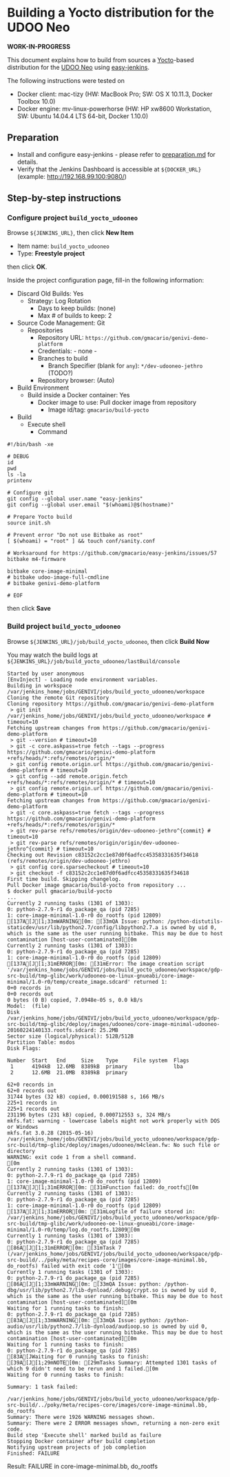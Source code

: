 # Building a Yocto distribution for the UDOO Neo

**WORK-IN-PROGRESS**

This document explains how to build from sources a [Yocto](https://www.yoctoproject.org/)-based distribution for the [UDOO Neo](http://www.udoo.org/udoo-neo/) using [easy-jenkins](https://github.com/gmacario/easy-jenkins).

The following instructions were tested on

* Docker client: mac-tizy (HW: MacBook Pro; SW: OS X 10.11.3, Docker Toolbox 10.0)
* Docker engine: mv-linux-powerhorse (HW: HP xw8600 Workstation, SW: Ubuntu 14.04.4 LTS 64-bit, Docker 1.10.0)

## Preparation

* Install and configure easy-jenkins - please refer to [preparation.md](https://github.com/gmacario/easy-jenkins/blob/master/docs/preparation.md) for details.
* Verify that the Jenkins Dashboard is accessible at `${DOCKER_URL}` (example: http://192.168.99.100:9080/)

## Step-by-step instructions

### Configure project `build_yocto_udooneo`

Browse `${JENKINS_URL}`, then click **New Item**
  - Item name: `build_yocto_udooneo`
  - Type: **Freestyle project**

  then click **OK**.
  
Inside the project configuration page, fill-in the following information:
  - Discard Old Builds: Yes
    - Strategy: Log Rotation
      - Days to keep builds: (none)
      - Max # of builds to keep: 2
  - Source Code Management: Git
    - Repositories
      - Repository URL: `https://github.com/gmacario/genivi-demo-platform`
      - Credentials: - none -
      - Branches to build
        - Branch Specifier (blank for `any`): `*/dev-udooneo-jethro` (TODO?)
      - Repository browser: (Auto)
  - Build Environment
    - Build inside a Docker container: Yes
      - Docker image to use: Pull docker image from repository
        - Image id/tag: `gmacario/build-yocto`
  - Build
    - Execute shell
      - Command

```
#!/bin/bash -xe

# DEBUG
id
pwd
ls -la
printenv

# Configure git
git config --global user.name "easy-jenkins"
git config --global user.email "$(whoami)@$(hostname)"

# Prepare Yocto build
source init.sh

# Prevent error "Do not use Bitbake as root"
[ $(whoami) = "root" ] && touch conf/sanity.conf

# Worksaround for https://github.com/gmacario/easy-jenkins/issues/57
bitbake m4-firmware

bitbake core-image-minimal
# bitbake udoo-image-full-cmdline
# bitbake genivi-demo-platform

# EOF
```
  
  then click **Save**

### Build project `build_yocto_udooneo`

<!-- (2016-02-24 14:55 CET): Tested on mv-linux-powerhorse -->

Browse `${JENKINS_URL}/job/build_yocto_udooneo`, then click **Build Now**

You may watch the build logs at `${JENKINS_URL}/job/build_yocto_udooneo/lastBuild/console`

```
Started by user anonymous
[EnvInject] - Loading node environment variables.
Building in workspace /var/jenkins_home/jobs/GENIVI/jobs/build_yocto_udooneo/workspace
Cloning the remote Git repository
Cloning repository https://github.com/gmacario/genivi-demo-platform
 > git init /var/jenkins_home/jobs/GENIVI/jobs/build_yocto_udooneo/workspace # timeout=10
Fetching upstream changes from https://github.com/gmacario/genivi-demo-platform
 > git --version # timeout=10
 > git -c core.askpass=true fetch --tags --progress https://github.com/gmacario/genivi-demo-platform +refs/heads/*:refs/remotes/origin/*
 > git config remote.origin.url https://github.com/gmacario/genivi-demo-platform # timeout=10
 > git config --add remote.origin.fetch +refs/heads/*:refs/remotes/origin/* # timeout=10
 > git config remote.origin.url https://github.com/gmacario/genivi-demo-platform # timeout=10
Fetching upstream changes from https://github.com/gmacario/genivi-demo-platform
 > git -c core.askpass=true fetch --tags --progress https://github.com/gmacario/genivi-demo-platform +refs/heads/*:refs/remotes/origin/*
 > git rev-parse refs/remotes/origin/dev-udooneo-jethro^{commit} # timeout=10
 > git rev-parse refs/remotes/origin/origin/dev-udooneo-jethro^{commit} # timeout=10
Checking out Revision c83152c2cc1e87d0f6adfcc45358331635f34618 (refs/remotes/origin/dev-udooneo-jethro)
 > git config core.sparsecheckout # timeout=10
 > git checkout -f c83152c2cc1e87d0f6adfcc45358331635f34618
First time build. Skipping changelog.
Pull Docker image gmacario/build-yocto from repository ...
$ docker pull gmacario/build-yocto
...
Currently 2 running tasks (1301 of 1303):
0: python-2.7.9-r1 do_package_qa (pid 7285)
1: core-image-minimal-1.0-r0 do_rootfs (pid 12809)
[137A[J[1;33mWARNING[0m: [33mQA Issue: python: /python-distutils-staticdev/usr/lib/python2.7/config/libpython2.7.a is owned by uid 0, which is the same as the user running bitbake. This may be due to host contamination [host-user-contaminated][0m
Currently 2 running tasks (1301 of 1303):
0: python-2.7.9-r1 do_package_qa (pid 7285)
1: core-image-minimal-1.0-r0 do_rootfs (pid 12809)
[137A[J[1;31mERROR[0m: [31mError: The image creation script '/var/jenkins_home/jobs/GENIVI/jobs/build_yocto_udooneo/workspace/gdp-src-build/tmp-glibc/work/udooneo-oe-linux-gnueabi/core-image-minimal/1.0-r0/temp/create_image.sdcard' returned 1:
0+0 records in
0+0 records out
0 bytes (0 B) copied, 7.0948e-05 s, 0.0 kB/s
Model:  (file)
Disk /var/jenkins_home/jobs/GENIVI/jobs/build_yocto_udooneo/workspace/gdp-src-build/tmp-glibc/deploy/images/udooneo/core-image-minimal-udooneo-20160224140133.rootfs.sdcard: 25.2MB
Sector size (logical/physical): 512B/512B
Partition Table: msdos
Disk Flags: 

Number  Start   End     Size    Type     File system  Flags
 1      4194kB  12.6MB  8389kB  primary               lba
 2      12.6MB  21.0MB  8389kB  primary

62+0 records in
62+0 records out
31744 bytes (32 kB) copied, 0.000191588 s, 166 MB/s
225+1 records in
225+1 records out
231196 bytes (231 kB) copied, 0.000712553 s, 324 MB/s
mkfs.fat: warning - lowercase labels might not work properly with DOS or Windows
mkfs.fat 3.0.28 (2015-05-16)
/var/jenkins_home/jobs/GENIVI/jobs/build_yocto_udooneo/workspace/gdp-src-build/tmp-glibc/deploy/images/udooneo/m4clean.fw: No such file or directory
WARNING: exit code 1 from a shell command.
[0m
Currently 2 running tasks (1301 of 1303):
0: python-2.7.9-r1 do_package_qa (pid 7285)
1: core-image-minimal-1.0-r0 do_rootfs (pid 12809)
[137A[J[1;31mERROR[0m: [31mFunction failed: do_rootfs[0m
Currently 2 running tasks (1301 of 1303):
0: python-2.7.9-r1 do_package_qa (pid 7285)
1: core-image-minimal-1.0-r0 do_rootfs (pid 12809)
[137A[J[1;31mERROR[0m: [31mLogfile of failure stored in: /var/jenkins_home/jobs/GENIVI/jobs/build_yocto_udooneo/workspace/gdp-src-build/tmp-glibc/work/udooneo-oe-linux-gnueabi/core-image-minimal/1.0-r0/temp/log.do_rootfs.12809[0m
Currently 1 running tasks (1301 of 1303):
0: python-2.7.9-r1 do_package_qa (pid 7285)
[86A[J[1;31mERROR[0m: [31mTask 7 (/var/jenkins_home/jobs/GENIVI/jobs/build_yocto_udooneo/workspace/gdp-src-build/../poky/meta/recipes-core/images/core-image-minimal.bb, do_rootfs) failed with exit code '1'[0m
Currently 1 running tasks (1301 of 1303):
0: python-2.7.9-r1 do_package_qa (pid 7285)
[86A[J[1;33mWARNING[0m: [33mQA Issue: python: /python-dbg/usr/lib/python2.7/lib-dynload/.debug/crypt.so is owned by uid 0, which is the same as the user running bitbake. This may be due to host contamination [host-user-contaminated][0m
Waiting for 1 running tasks to finish:
0: python-2.7.9-r1 do_package_qa (pid 7285)
[83A[J[1;33mWARNING[0m: [33mQA Issue: python: /python-audio/usr/lib/python2.7/lib-dynload/audioop.so is owned by uid 0, which is the same as the user running bitbake. This may be due to host contamination [host-user-contaminated][0m
Waiting for 1 running tasks to finish:
0: python-2.7.9-r1 do_package_qa (pid 7285)
[83A[JWaiting for 0 running tasks to finish:
[39A[J[1;29mNOTE[0m: [29mTasks Summary: Attempted 1301 tasks of which 9 didn't need to be rerun and 1 failed.[0m
Waiting for 0 running tasks to finish:

Summary: 1 task failed:
  /var/jenkins_home/jobs/GENIVI/jobs/build_yocto_udooneo/workspace/gdp-src-build/../poky/meta/recipes-core/images/core-image-minimal.bb, do_rootfs
Summary: There were 1926 WARNING messages shown.
Summary: There were 2 ERROR messages shown, returning a non-zero exit code.
Build step 'Execute shell' marked build as failure
Stopping Docker container after build completion
Notifying upstream projects of job completion
Finished: FAILURE
```

Result: FAILURE in core-image-minimal.bb, do_rootfs

<!-- EOF -->
